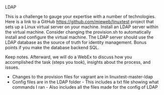 LDAP

This is a challenge to gauge your expertise with a number of technologies. 
Here is a link to a GitHub https://github.com/mieweb/linuxtest project that sets up a Linux virtual server on your machine.
Install an LDAP server within the virtual machine.  Consider changing the provision.sh to automatically install and configure the virtual machine. 
The LDAP server should use the LDAP database as the source of truth for identity management. Bonus points if you make the database backend SQL. 

Keep notes. Afterward, we will do a WebEx to discuss how you accomplished the task (steps you took), insights about the process, and issues.

- Changes to the provision files for vagrant are in linuxtest-master-ldap
- Config files are in the LDAP folder
      - This includes a txt file showing what commands I ran
      - Also includes all the files made for the config of LDAP
